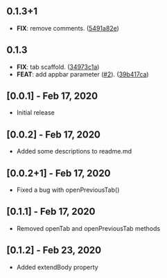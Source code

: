 ## 0.1.3+1

 - **FIX**: remove comments. ([5491a82e](https://github.com/dshukertjr/monorepo/commit/5491a82ef44b565f31d3e53f5d7145c74e2a1db6))

## 0.1.3

 - **FIX**: tab scaffold. ([34973c1a](https://github.com/dshukertjr/monorepo/commit/34973c1ab1bcabb83a756ebfae0808eaffe944cb))
 - **FEAT**: add appbar parameter ([#2](https://github.com/dshukertjr/monorepo/issues/2)). ([39b417ca](https://github.com/dshukertjr/monorepo/commit/39b417ca3a6f4daed57b51f6ba55f69d6c2c01e3))

## [0.0.1] - Feb 17, 2020

- Initial release

## [0.0.2] - Feb 17, 2020

- Added some descriptions to readme.md

## [0.0.2+1] - Feb 17, 2020

- Fixed a bug with openPreviousTab()

## [0.1.1] - Feb 17, 2020

- Removed openTab and openPreviousTab methods

## [0.1.2] - Feb 23, 2020

- Added extendBody property
